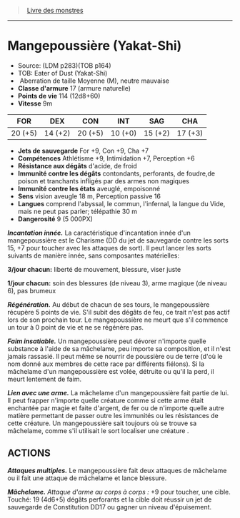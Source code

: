 ﻿> [Livre des monstres](tome_of_beasts.md)

---

# Mangepoussière (Yakat-Shi)

- Source: (LDM p283)(TOB p164)
- TOB: Eater of Dust (Yakat-Shi)
-  Aberration de taille Moyenne (M), neutre mauvaise
- **Classe d'armure** 17 (armure naturelle)
- **Points de vie** 114 (12d8+60)
- **Vitesse** 9m

|FOR|DEX|CON|INT|SAG|CHA|
|---|---|---|---|---|---|
|20 (+5)|14 (+2)|20 (+5)|10 (+0)|15 (+2)|17 (+3)|

- **Jets de sauvegarde** For +9, Con +9, Cha +7
- **Compétences** Athlétisme +9, Intimidation +7, Perception +6
- **Résistance aux dégâts** d'acide, de froid
- **Immunité contre les dégâts** contondants, perforants, de foudre,de poison et tranchants infligés par des armes non magiques
- **Immunité contre les états** aveuglé, empoisonné
- **Sens** vision aveugle 18 m, Perception passive 16
- **Langues** comprend l'abyssal, le commun, l'infernal, la langue du Vide, mais ne peut pas parler; télépathie 30 m
- **Dangerosité** 9 (5 000PX)

**_Incantation innée._** La caractéristique d'incantation innée d'un mangepoussière est le Charisme (DD du jet de sauvegarde contre les sorts 15, +7 pour toucher avec les attaques de sort). Il peut lancer les sorts suivants de manière innée, sans composantes matérielles:

**3/jour chacun:** liberté de mouvement, blessure, viser juste

**1/jour chacun:** soin des blessures (de niveau 3), arme magique (de niveau 6), pas brumeux

**_Régénération._** Au début de chacun de ses tours, le mangepoussière récupère 5 points de vie. S'il subit des dégâts de feu, ce trait n'est pas actif lors de son prochain tour. Le mangepoussière ne meurt que s'il commence un tour à 0 point de vie et ne se régénère pas.

**_Faim insatiable._** Un mangepoussière peut dévorer n'importe quelle substance à l'aide de sa mâchelame, peu importe sa composition, et il n'est jamais rassasié. Il peut même se nourrir de poussière ou de terre (d'où le nom donné aux membres de cette race par différents fiélons). Si la mâchelame d'un mangepoussière est volée, détruite ou qu'il la perd, il meurt lentement de faim.

**_Lien avec une arme._** La mâchelame d'un mangepoussière fait partie de lui. Il peut frapper n'importe quelle créature comme si cette arme était enchantée par magie et faite d'argent, de fer ou de n'importe quelle autre matière permettant de passer outre les immunités ou les résistances de cette créature. Un mangepoussière sait toujours où se trouve sa mâchelame, comme s'il utilisait le sort localiser une créature .

## ACTIONS

**_Attaques multiples._** Le mangepoussière fait deux attaques de mâchelame ou il fait une attaque de mâchelame et lance blessure.

**_Mâchelame._** _Attaque d'arme au corps à corps :_ +9 pour toucher, une cible. Touché: 19 (4d6+5) dégâts perforants et la cible doit réussir un jet de sauvegarde de Constitution DD17 ou gagner un niveau d'épuisement.

